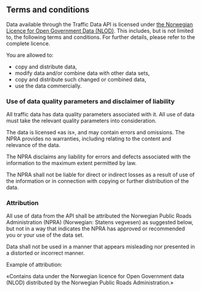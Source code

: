 ## Terms and conditions

Data available through the Traffic Data API is licensed under [the Norwegian Licence for Open Government Data (NLOD)](https://data.norge.no/nlod/en/). This includes, but is not limited to, the following terms and conditions. For further details, please refer to the complete licence.

You are allowed to:

- copy and distribute data,
- modify data and/or combine data with other data sets,
- copy and distribute such changed or combined data,
- use the data commercially.

### Use of data quality parameters and disclaimer of liability

All traffic data has data quality parameters associated with it. All use of data must take the relevant quality parameters into consideration.

The data is licensed «as is», and may contain errors and omissions. The NPRA provides no warranties, including relating to the content and relevance of the data.

The NPRA disclaims any liability for errors and defects associated with the information to the maximum extent permitted by law.

The NPRA shall not be liable for direct or indirect losses as a result of use of the information or in connection with copying or further distribution of the data.

### Attribution

All use of data from the API shall be attributed the Norwegian Public Roads Administration (NPRA) (Norwegian: Statens vegvesen) as suggested below, but not in a way that indicates the NPRA has approved or recommended you or your use of the data set.

Data shall not be used in a manner that appears misleading nor presented in a distorted or incorrect manner.

Example of attribution:

«Contains data under the Norwegian licence for Open Government data (NLOD) distributed by the Norwegian Public Roads Administration.»
